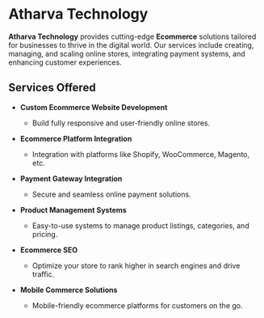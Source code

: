 # Atharva Technology

**Atharva Technology** provides cutting-edge **Ecommerce** solutions tailored for businesses to thrive in the digital world. Our services include creating, managing, and scaling online stores, integrating payment systems, and enhancing customer experiences.

## Services Offered

- **Custom Ecommerce Website Development**
  - Build fully responsive and user-friendly online stores.
  
- **Ecommerce Platform Integration**
  - Integration with platforms like Shopify, WooCommerce, Magento, etc.
  
- **Payment Gateway Integration**
  - Secure and seamless online payment solutions.
  
- **Product Management Systems**
  - Easy-to-use systems to manage product listings, categories, and pricing.

- **Ecommerce SEO**
  - Optimize your store to rank higher in search engines and drive traffic.
  
- **Mobile Commerce Solutions**
  - Mobile-friendly ecommerce platforms for customers on the go.


